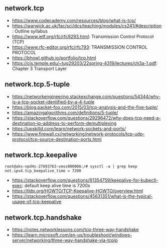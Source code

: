 ## network.tcp

- https://www.codecademy.com/resources/blog/what-is-tcp/
- https://warwick.ac.uk/fac/sci/dcs/teaching/modules/cs241/#description: Outline syllabus
- https://www.ietf.org/rfc/rfc9293.html: Transmission Control Protocol (TCP)
- https://www.rfc-editor.org/rfc/rfc793: TRANSMISSION CONTROL PROTOCOL
- https://bhowl.github.io/portfolio/tcp.html
- https://cis.temple.edu/~tug29203/22spring-4319/lectures/ch3a-1.pdf: Chapter 3 Transport Layer

## network.tcp.5-tuple

- https://networkengineering.stackexchange.com/questions/54344/why-is-a-tcp-socket-identified-by-a-4-tuple
- https://blog.packet-foo.com/2015/03/tcp-analysis-and-the-five-tuple/
- https://amazingalgorithms.com/definitions/5-tuple/
- https://stackoverflow.com/questions/29296472/why-does-tcp-need-a-destination-ip-address-to-perform-demultiplexing
- https://upskilld.com/learn/network-sockets-and-ports/
- https://www.firewall.cx/networking/network-protocols/tcp-udp-protocol/tcp-source-destination-ports.html

## network.tcp.keepalive

```
root@aks-npd4s-27693763-vmss00000A:/# sysctl -a | grep keep
net.ipv4.tcp_keepalive_time = 7200
```

- https://stackoverflow.com/questions/61354759/keepalive-for-kubectl-exec: default keep alive time is 7200s
- https://tldp.org/HOWTO/TCP-Keepalive-HOWTO/overview.html
- https://stackoverflow.com/questions/45631351/what-is-the-typical-usage-of-tcp-keepalive

## network.tcp.handshake

- https://notes.networklessons.com/tcp-three-way-handshake
- https://learn.microsoft.com/en-us/troubleshoot/windows-server/networking/three-way-handshake-via-tcpip
